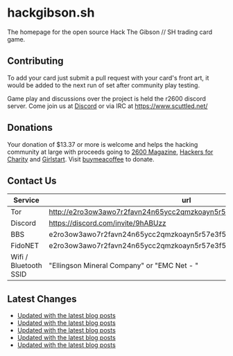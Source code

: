 # hackgibson.sh
The homepage for the open source Hack The Gibson // SH trading card game.


## Contributing

To add your card just submit a pull request with your card's front art, it would be added to the next run of set after community play testing.

Game play and discussions over the project is held the r2600 discord server. Come join us at [Discord](https://discord.com/invite/9hABUzz) or via IRC at https://www.scuttled.net/


## Donations

Your donation of $13.37 or more is welcome and helps the hacking community at large with proceeds going to [2600 Magazine](https://2600.com/), [Hackers for Charity](https://hackersforcharity.org) and [Girlstart](https://girlstart.org).  Visit [buymeacoffee](https://www.buymeacoffee.com/hackgibson.sh) to donate.


## Contact Us

Service | url
-|-
Tor | http://e2ro3ow3awo7r2favn24n65ycc2qmzkoayn5r57e3f56nvjwdcgg32ad.onion
Discord | https://discord.com/invite/9hABUzz
BBS | e2ro3ow3awo7r2favn24n65ycc2qmzkoayn5r57e3f56nvjwdcgg32ad.onion:23
FidoNET | e2ro3ow3awo7r2favn24n65ycc2qmzkoayn5r57e3f56nvjwdcgg32ad.onion:24554
Wifi / Bluetooth SSID | "Ellingson Mineral Company" or "EMC Net - <fidonet address>"

## Latest Changes
<!-- BLOG-POST-LIST:START -->
- [Updated with the latest blog posts](https://github.com/DFW2600/hackgibson.sh/commit/3819353f6c847ca0c9474adf56abbf9c7b4834b1)
- [Updated with the latest blog posts](https://github.com/DFW2600/hackgibson.sh/commit/f7766b37e88d380b024f1d6569eaec7de5e024b6)
- [Updated with the latest blog posts](https://github.com/DFW2600/hackgibson.sh/commit/fd4780f6cf979322a94429493695ecacaf1340a7)
- [Updated with the latest blog posts](https://github.com/DFW2600/hackgibson.sh/commit/6dd9451c5bd7ac2c51158d92aca1d6d5e23b574c)
- [Updated with the latest blog posts](https://github.com/DFW2600/hackgibson.sh/commit/1b8376ca9d8f673fc99a3252372c316e1380ba15)
<!-- BLOG-POST-LIST:END -->

